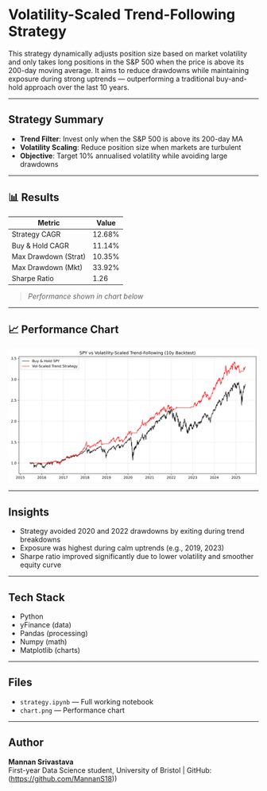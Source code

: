 # Volatility-Scaled Trend-Following Strategy

This strategy dynamically adjusts position size based on market volatility and only takes long positions in the S&P 500 when the price is above its 200-day moving average. It aims to reduce drawdowns while maintaining exposure during strong uptrends — outperforming a traditional buy-and-hold approach over the last 10 years.

---

## Strategy Summary

-  **Trend Filter**: Invest only when the S&P 500 is above its 200-day MA  
-  **Volatility Scaling**: Reduce position size when markets are turbulent  
-  **Objective**: Target 10% annualised volatility while avoiding large drawdowns

---

## 📊 Results

| Metric              | Value      |
|---------------------|------------|
| Strategy CAGR       |   12.68%   |
| Buy & Hold CAGR     |   11.14%   |
| Max Drawdown (Strat)|   10.35%   |
| Max Drawdown (Mkt)  |   33.92%   |
| Sharpe Ratio        |    1.26    |

>  *Performance shown in chart below*

---

## 📈 Performance Chart

![Strategy vs Buy & Hold](chart.png)

---

##  Insights

- Strategy avoided 2020 and 2022 drawdowns by exiting during trend breakdowns  
- Exposure was highest during calm uptrends (e.g., 2019, 2023)  
- Sharpe ratio improved significantly due to lower volatility and smoother equity curve

---

##  Tech Stack

- Python  
- yFinance (data)  
- Pandas (processing)  
- Numpy (math)  
- Matplotlib (charts)  

---

##  Files

- `strategy.ipynb` — Full working notebook  
- `chart.png` — Performance chart  

---

##  Author

**Mannan Srivastava**  
First-year Data Science student, University of Bristol | GitHub: (https://github.com/MannanS18))
